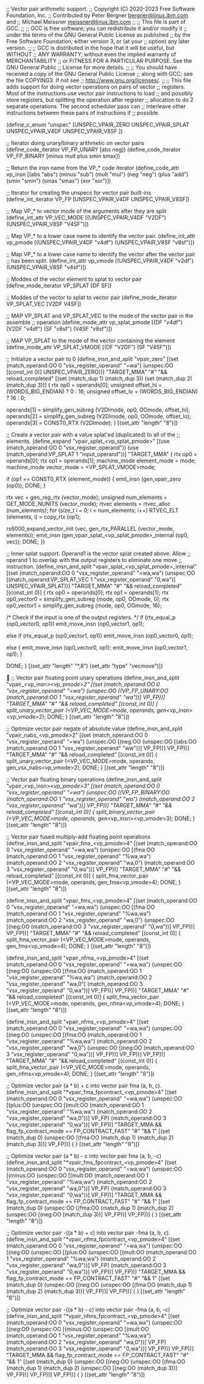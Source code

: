 ;; Vector pair arithmetic support.
;; Copyright (C) 2020-2023 Free Software Foundation, Inc.
;; Contributed by Peter Bergner <bergner@linux.ibm.com> and
;;		  Michael Meissner <meissner@linux.ibm.com>
;;
;; This file is part of GCC.
;;
;; GCC is free software; you can redistribute it and/or modify it
;; under the terms of the GNU General Public License as published
;; by the Free Software Foundation; either version 3, or (at your
;; option) any later version.
;;
;; GCC is distributed in the hope that it will be useful, but WITHOUT
;; ANY WARRANTY; without even the implied warranty of MERCHANTABILITY
;; or FITNESS FOR A PARTICULAR PURPOSE.  See the GNU General Public
;; License for more details.
;;
;; You should have received a copy of the GNU General Public License
;; along with GCC; see the file COPYING3.  If not see
;; <http://www.gnu.org/licenses/>.
;;
;; This file adds support for doing vector operations on pairs of vector
;; registers.  Most of the instructions use vector pair instructions to load
;; and possibly store registers, but splitting the operation after register
;; allocation to do 2 separate operations.  The second scheduler pass can
;; interleave other instructions between these pairs of instructions if
;; possible.

(define_c_enum "unspec"
  [UNSPEC_VPAIR_ZERO
   UNSPEC_VPAIR_SPLAT
   UNSPEC_VPAIR_V4DF
   UNSPEC_VPAIR_V8SF
   ])

;; Iterator doing unary/binary arithmetic on vector pairs
(define_code_iterator VP_FP_UNARY  [abs neg])
(define_code_iterator VP_FP_BINARY [minus mult plus smin smax])

;; Return the insn name from the VP_* code iterator
(define_code_attr vp_insn [(abs      "abs")
			   (minus    "sub")
			   (mult     "mul")
			   (neg      "neg")
			   (plus     "add")
			   (smin     "smin")
			   (smax     "smax")
			   (xor      "xor")])

;; Iterator for creating the unspecs for vector pair built-ins
(define_int_iterator VP_FP [UNSPEC_VPAIR_V4DF
			    UNSPEC_VPAIR_V8SF])

;; Map VP_* to vector mode of the arguments after they are split
(define_int_attr VP_VEC_MODE [(UNSPEC_VPAIR_V4DF  "V2DF")
			      (UNSPEC_VPAIR_V8SF  "V4SF")])

;; Map VP_* to a lower case name to identify the vector pair.
(define_int_attr vp_pmode [(UNSPEC_VPAIR_V4DF  "v4df")
			   (UNSPEC_VPAIR_V8SF  "v8sf")])

;; Map VP_* to a lower case name to identify the vector after the vector pair
;; has been split.
(define_int_attr vp_vmode [(UNSPEC_VPAIR_V4DF  "v2df")
			   (UNSPEC_VPAIR_V8SF  "v4sf")])

;; Moddes of the vector element to splat to vector pair
(define_mode_iterator VP_SPLAT [DF SF])

;; Moddes of the vector to splat to vector pair
(define_mode_iterator VP_SPLAT_VEC [V2DF V4SF])

;; MAP VP_SPLAT and VP_SPLAT_VEC to the mode of the vector pair in the assemble
;; operation
(define_mode_attr vp_splat_pmode [(DF   "v4df")
				  (V2DF "v4df")
				  (SF   "v8sf")
				  (V4SF "v8sf")])

;; MAP VP_SPLAT to the mode of the vector containing the element
(define_mode_attr VP_SPLAT_VMODE [(DF "V2DF")
				  (SF "V4SF")])

;; Initialize a vector pair to 0
(define_insn_and_split "vpair_zero"
  [(set (match_operand:OO 0 "vsx_register_operand" "=wa")
	(unspec:OO [(const_int 0)] UNSPEC_VPAIR_ZERO))]
  "TARGET_MMA"
  "#"
  "&& reload_completed"
  [(set (match_dup 1) (match_dup 3))
   (set (match_dup 2) (match_dup 3))]
{
  rtx op0 = operands[0];
  unsigned offset_hi = (WORDS_BIG_ENDIAN) ? 0 : 16;
  unsigned offset_lo = (WORDS_BIG_ENDIAN) ? 16 : 0;

  operands[1] = simplify_gen_subreg (V2DImode, op0, OOmode, offset_hi);
  operands[2] = simplify_gen_subreg (V2DImode, op0, OOmode, offset_lo);
  operands[3] = CONST0_RTX (V2DImode);
}
  [(set_attr "length" "8")])

;; Create a vector pair with a value splat'ed (duplicated) to all of the
;; elements.
(define_expand "vpair_splat_<vp_splat_pmode>"
  [(use (match_operand:OO 0 "vsx_register_operand"))
   (use (match_operand:VP_SPLAT 1 "input_operand"))]
  "TARGET_MMA"
{
  rtx op0 = operands[0];
  rtx op1 = operands[1];
  machine_mode element_mode = <MODE>mode;
  machine_mode vector_mode = <VP_SPLAT_VMODE>mode;

  if (op1 == CONST0_RTX (element_mode))
    {
      emit_insn (gen_vpair_zero (op0));
      DONE;
    }

  rtx vec = gen_reg_rtx (vector_mode);
  unsigned num_elements = GET_MODE_NUNITS (vector_mode);
  rtvec elements = rtvec_alloc (num_elements);
  for (size_t i = 0; i < num_elements; i++)
    RTVEC_ELT (elements, i) = copy_rtx (op1);

  rs6000_expand_vector_init (vec, gen_rtx_PARALLEL (vector_mode, elements));
  emit_insn (gen_vpair_splat_<vp_splat_pmode>_internal (op0, vec));
  DONE;
})

;; Inner splat support.  Operand1 is the vector splat created above.  Allow
;; operand 1 to overlap with the output registers to eliminate one move
;; instruction.
(define_insn_and_split "vpair_splat_<vp_splat_pmode>_internal"
  [(set (match_operand:OO 0 "vsx_register_operand" "=wa,wa")
	(unspec:OO
	 [(match_operand:VP_SPLAT_VEC 1 "vsx_register_operand" "0,wa")]
	 UNSPEC_VPAIR_SPLAT))]
  "TARGET_MMA"
  "#"
  "&& reload_completed"
  [(const_int 0)]
{
  rtx op0 = operands[0];
  rtx op1 = operands[1];
  rtx op0_vector0 = simplify_gen_subreg (<MODE>mode, op0, OOmode, 0);
  rtx op0_vector1 = simplify_gen_subreg (<MODE>mode, op0, OOmode, 16);

  /* Check if the input is one of the output registers.  */
  if (rtx_equal_p (op0_vector0, op1))
    emit_move_insn (op0_vector1, op1);

  else if (rtx_equal_p (op0_vector1, op1))
    emit_move_insn (op0_vector0, op1);

  else
    {
      emit_move_insn (op0_vector0, op1);
      emit_move_insn (op0_vector1, op1);
    }

  DONE;
}
  [(set_attr "length" "*,8")
   (set_attr "type" "vecmove")])


;; Vector pair floating point unary operations
(define_insn_and_split "vpair_<vp_insn>_<vp_pmode>2"
  [(set (match_operand:OO 0 "vsx_register_operand" "=wa")
	(unspec:OO [(VP_FP_UNARY:OO
		     (match_operand:OO 1 "vsx_register_operand" "wa"))]
		   VP_FP))]
  "TARGET_MMA"
  "#"
  "&& reload_completed"
  [(const_int 0)]
{
  split_unary_vector_pair (<VP_VEC_MODE>mode, operands,
			   gen_<vp_insn><vp_vmode>2);
  DONE;
}
  [(set_attr "length" "8")])

;; Optimize vector pair negate of absolute value
(define_insn_and_split "vpair_nabs_<vp_pmode>2"
  [(set (match_operand:OO 0 "vsx_register_operand" "=wa")
	(unspec:OO
	 [(neg:OO
	   (unspec:OO
	    [(abs:OO (match_operand:OO 1 "vsx_register_operand" "ww"))]
	    VP_FP))]
	 VP_FP))]
  "TARGET_MMA"
  "#"
  "&& reload_completed"
  [(const_int 0)]
{
  split_unary_vector_pair (<VP_VEC_MODE>mode, operands,
			   gen_vsx_nabs<vp_vmode>2);
  DONE;
}
  [(set_attr "length" "8")])

;; Vector pair floating binary operations
(define_insn_and_split "vpair_<vp_insn>_<vp_pmode>3"
  [(set (match_operand:OO 0 "vsx_register_operand" "=wa")
	(unspec:OO [(VP_FP_BINARY:OO
		     (match_operand:OO 1 "vsx_register_operand" "wa")
		     (match_operand:OO 2 "vsx_register_operand" "wa"))]
		   VP_FP))]
  "TARGET_MMA"
  "#"
  "&& reload_completed"
  [(const_int 0)]
{
  split_binary_vector_pair (<VP_VEC_MODE>mode, operands,
			    gen_<vp_insn><vp_vmode>3);
  DONE;
}
  [(set_attr "length" "8")])

;; Vector pair fused multiply-add floating point operations
(define_insn_and_split "vpair_fma_<vp_pmode>4"
  [(set (match_operand:OO 0 "vsx_register_operand" "=wa,wa")
	(unspec:OO
	 [(fma:OO
	   (match_operand:OO 1 "vsx_register_operand" "%wa,wa")
	   (match_operand:OO 2 "vsx_register_operand" "wa,0")
	   (match_operand:OO 3 "vsx_register_operand" "0,wa"))]
	 VP_FP))]
  "TARGET_MMA"
  "#"
  "&& reload_completed"
  [(const_int 0)]
{
  split_fma_vector_pair (<VP_VEC_MODE>mode, operands,
			 gen_fma<vp_vmode>4);
  DONE;
}
  [(set_attr "length" "8")])

(define_insn_and_split "vpair_fms_<vp_pmode>4"
  [(set (match_operand:OO 0 "vsx_register_operand" "=wa,wa")
	(unspec:OO
	 [(fma:OO
	   (match_operand:OO 1 "vsx_register_operand" "%wa,wa")
	   (match_operand:OO 2 "vsx_register_operand" "wa,0")
	   (unspec:OO
	    [(neg:OO (match_operand:OO 3 "vsx_register_operand" "0,wa"))]
	     VP_FP))]
	 VP_FP))]
  "TARGET_MMA"
  "#"
  "&& reload_completed"
  [(const_int 0)]
{
  split_fma_vector_pair (<VP_VEC_MODE>mode, operands,
			 gen_fms<vp_vmode>4);
  DONE;
}
  [(set_attr "length" "8")])

(define_insn_and_split "vpair_nfma_<vp_pmode>4"
  [(set (match_operand:OO 0 "vsx_register_operand" "=wa,wa")
	(unspec:OO
	 [(neg:OO
	   (unspec:OO
	    [(fma:OO
	      (match_operand:OO 1 "vsx_register_operand" "%wa,wa")
	      (match_operand:OO 2 "vsx_register_operand" "wa,0")
	      (match_operand:OO 3 "vsx_register_operand" "0,wa"))]
	    VP_FP))]
	 VP_FP))]
  "TARGET_MMA"
  "#"
  "&& reload_completed"
  [(const_int 0)]
{
  split_fma_vector_pair (<VP_VEC_MODE>mode, operands,
			 gen_nfma<vp_vmode>4);
  DONE;
}
  [(set_attr "length" "8")])

(define_insn_and_split "vpair_nfms_<vp_pmode>4"
  [(set (match_operand:OO 0 "vsx_register_operand" "=wa,wa")
	(unspec:OO
	 [(neg:OO
	   (unspec:OO
	    [(fma:OO
	      (match_operand:OO 1 "vsx_register_operand" "%wa,wa")
	      (match_operand:OO 2 "vsx_register_operand" "wa,0")
	      (unspec:OO
	       [(neg:OO (match_operand:OO 3 "vsx_register_operand" "0,wa"))]
	       VP_FP))]
	   VP_FP))]
	 VP_FP))]
  "TARGET_MMA"
  "#"
  "&& reload_completed"
  [(const_int 0)]
{
  split_fma_vector_pair (<VP_VEC_MODE>mode, operands,
			 gen_nfms<vp_vmode>4);
  DONE;
}
  [(set_attr "length" "8")])

;; Optimize vector pair (a * b) + c into vector pair fma (a, b, c).
(define_insn_and_split "*vpair_fma_fpcontract_<vp_pmode>4"
  [(set (match_operand:OO 0 "vsx_register_operand" "=wa,wa")
	(unspec:OO
	 [(plus:OO
	   (unspec:OO
	    [(mult:OO
	      (match_operand:OO 1 "vsx_register_operand" "%wa,wa")
	      (match_operand:OO 2 "vsx_register_operand" "wa,0"))]
	    VP_FP)
	   (match_operand:OO 3 "vsx_register_operand" "0,wa"))]
	 VP_FP))]
  "TARGET_MMA && flag_fp_contract_mode == FP_CONTRACT_FAST"
  "#"
  "&& 1"
  [(set (match_dup 0)
	(unspec:OO
	 [(fma:OO
	   (match_dup 1)
	   (match_dup 2)
	   (match_dup 3))]
	 VP_FP))]
{
}
  [(set_attr "length" "8")])

;; Optimize vector pair (a * b) - c into vector pair fma (a, b, -c)
(define_insn_and_split "*vpair_fms_fpcontract_<vp_pmode>4"
  [(set (match_operand:OO 0 "vsx_register_operand" "=wa,wa")
	(unspec:OO
	 [(minus:OO
	   (unspec:OO
	    [(mult:OO
	      (match_operand:OO 1 "vsx_register_operand" "%wa,wa")
	      (match_operand:OO 2 "vsx_register_operand" "wa,0"))]
	    VP_FP)
	   (match_operand:OO 3 "vsx_register_operand" "0,wa"))]
	 VP_FP))]
  "TARGET_MMA && flag_fp_contract_mode == FP_CONTRACT_FAST"
  "#"
  "&& 1"
  [(set (match_dup 0)
	(unspec:OO
	 [(fma:OO
	   (match_dup 1)
	   (match_dup 2)
	   (unspec:OO
	    [(neg:OO
	      (match_dup 3))]
	    VP_FP))]
	 VP_FP))]
{
}
  [(set_attr "length" "8")])


;; Optimize vector pair -((a * b) + c) into vector pair -fma (a, b, c).
(define_insn_and_split "*vpair_nfma_fpcontract_<vp_pmode>4"
  [(set (match_operand:OO 0 "vsx_register_operand" "=wa,wa")
	(unspec:OO
	 [(neg:OO
	   (unspec:OO
	    [(plus:OO
	      (unspec:OO
	       [(mult:OO
		 (match_operand:OO 1 "vsx_register_operand" "%wa,wa")
		 (match_operand:OO 2 "vsx_register_operand" "wa,0"))]
	       VP_FP)
	      (match_operand:OO 3 "vsx_register_operand" "0,wa"))]
	    VP_FP))]
	 VP_FP))]
  "TARGET_MMA && flag_fp_contract_mode == FP_CONTRACT_FAST"
  "#"
  "&& 1"
  [(set (match_dup 0)
	(unspec:OO
	 [(neg:OO
	   (unspec:OO
	    [(fma:OO
	      (match_dup 1)
	      (match_dup 2)
	      (match_dup 3))]
	    VP_FP))]
	 VP_FP))]
{
}
  [(set_attr "length" "8")])

;; Optimize vector pair -((a * b) - c) into vector pair -fma (a, b, -c)
(define_insn_and_split "*vpair_nfms_fpcontract_<vp_pmode>4"
  [(set (match_operand:OO 0 "vsx_register_operand" "=wa,wa")
	(unspec:OO
	 [(neg:OO
	   (unspec:OO
	    [(minus:OO
	      (unspec:OO
	       [(mult:OO
		 (match_operand:OO 1 "vsx_register_operand" "%wa,wa")
		 (match_operand:OO 2 "vsx_register_operand" "wa,0"))]
	       VP_FP)
	      (match_operand:OO 3 "vsx_register_operand" "0,wa"))]
	    VP_FP))]
	 VP_FP))]
  "TARGET_MMA && flag_fp_contract_mode == FP_CONTRACT_FAST"
  "#"
  "&& 1"
  [(set (match_dup 0)
	(unspec:OO
	 [(neg:OO
	   (unspec:OO
	    [(fma:OO
	      (match_dup 1)
	      (match_dup 2)
	      (unspec:OO
	       [(neg:OO
		 (match_dup 3))]
	       VP_FP))]
	    VP_FP))]
	 VP_FP))]
{
}
  [(set_attr "length" "8")])
